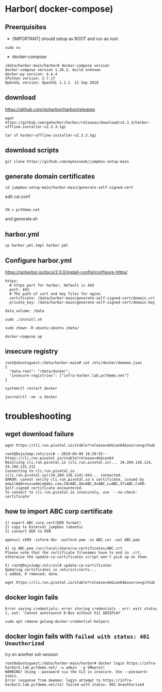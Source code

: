 
# Harbor( docker-compose)

## Preerquisites
- [IMPORTANT] should setup as ROOT and run as root.
```
sudo su
```
- docker-compose
```
/data/harbor-main/harbor# docker-compose version
docker-compose version 1.26.2, build unknown
docker-py version: 4.4.4
CPython version: 2.7.17
OpenSSL version: OpenSSL 1.1.1  11 Sep 2018
```


## download
https://github.com/goharbor/harbor/releases
```
wget https://github.com/goharbor/harbor/releases/download/v2.3.3/harbor-offline-installer-v2.3.3.tgz

tar xf harbor-offline-installer-v2.3.3.tgz
```

## download scripts
```
git clone https://github.com/myminseok/jumpbox-setup-main
```

## generate domain certificates

```
cd jumpbox-setup-main/harbor-main/generate-self-signed-cert
```
edit csr.conf
```

CN = pcfdemo.net
```
and generate.sh

## harbor.yml
```
cp harbor.yml.tmpl harbor.yml
```

##  Configure harbor.yml 
https://goharbor.io/docs/2.0.0/install-config/configure-https/

```
https:
  # https port for harbor, default is 443
  port: 443
  # The path of cert and key files for nginx
  certificate: /data/harbor-main/generate-self-signed-cert/domain.crt
  private_key: /data/harbor-main/generate-self-signed-cert/domain.key

data_volume: /data
```


```
sudo ./install.sh

sudo chown -R ubuntu:ubuntu /data/

docker-compose up
```
## insecure registry
```
root@ubuntuguest:/data/harbor-main# cat /etc/docker/daemon.json
{
  "data-root": "/data/docker",
  "insecure-registries": ["infra-harbor.lab.pcfdemo.net"]
}
```
```
systemctl restart docker
```
```
journalctl -xe -u docker
```

# troubleshooting

## wget download failure
```
wget https://cli.run.pivotal.io/stable?release=debian64&source=github

root@DojoJump:/etc/ssl# --2019-04-09 16:29:55-- https://cli.run.pivotal.io/stable?release=debian64
Resolving cli.run.pivotal.io (cli.run.pivotal.io)... 34.204.136.114, 34.194.131.211
Connecting to cli.run.pivotal.io (cli.run.pivotal.io)|34.204.136.114|:443... connected.
ERROR: cannot verify cli.run.pivotal.io's certificate, issued by emailAddress=admin@abc.com,CN=ABC,OU=ABC,O=ABC,L=ABC,ST=ABC,C=KR:
Self-signed certificate encountered.
To connect to cli.run.pivotal.io insecurely, use `--no-check-certificate'

```

## how to import ABC corp certificate
```
1) export ABC corp cert(DER format)
2) copy to External jumpbox (ubuntu)
3) convert DER to PEM

openssl x509 -inform der -outform pem -in ABC.cer -out ABC.pem

4) cp ABC.pem /usr/local/share/ca-certificates/ABC.crt
Please note that the certificate filenames have to end in .crt, otherwise the update-ca-certificates script won't pick up on them.

5) root@DojoJump:/etc/ssl# update-ca-certificates
Updating certificates in /etc/ssl/certs...
1 added, 0 removed; done.

wget https://cli.run.pivotal.io/stable?release=debian64&source=github
```

## docker login fails

```
Error saving credentials: error storing credentials - err: exit status 1, out: `Cannot autolaunch D-Bus without X11 $DISPLAY`
```
```
sudo apt remove golang-docker-credential-helpers 
```

## docker login fails with `failed with status: 401 Unauthorized`
try on another ssh session
```
root@ubuntuguest:/data/harbor-main/harbor# docker login https://infra-harbor2.lab.pcfdemo.net/ -u admin  -p VMware1!
WARNING! Using --password via the CLI is insecure. Use --password-stdin.
Error response from daemon: login attempt to https://infra-harbor2.lab.pcfdemo.net/v2/ failed with status: 401 Unauthorized
```
